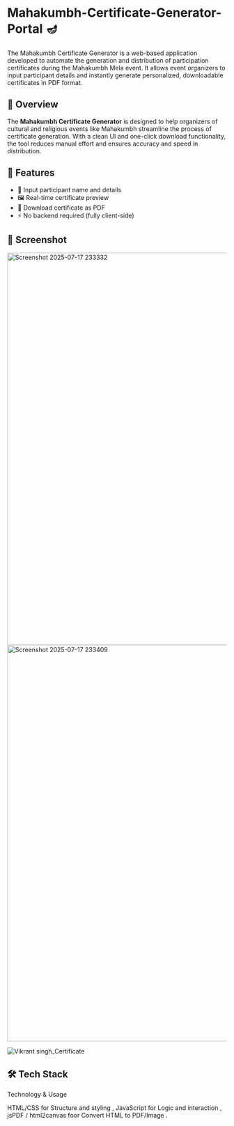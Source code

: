 # Mahakumbh-Certificate-Generator-Portal 🪔
The Mahakumbh Certificate Generator is a web-based application developed to automate the generation and distribution of participation certificates during the Mahakumbh Mela event. It allows event organizers to input participant details and instantly generate personalized, downloadable certificates in PDF format. 

## 🌟 Overview
The **Mahakumbh Certificate Generator** is designed to help organizers of cultural and religious events like Mahakumbh streamline the process of certificate generation. With a clean UI and one-click download functionality, the tool reduces manual effort and ensures accuracy and speed in distribution.

## 🎯 Features

- 🎫 Input participant name and details
- 🖼️ Real-time certificate preview
- 📄 Download certificate as PDF
- ⚡ No backend required (fully client-side)

## 📸 Screenshot


<img width="1872" height="901" alt="Screenshot 2025-07-17 233332" src="https://github.com/user-attachments/assets/9cf661b1-47a1-46eb-83b1-b60abc799bb3" />




<img width="1886" height="910" alt="Screenshot 2025-07-17 233409" src="https://github.com/user-attachments/assets/6ca23a71-7866-4fb9-b6dc-23565ecffd4f" />




![Vikrant singh_Certificate](https://github.com/user-attachments/assets/38e0f62d-112f-452c-80ac-883d909bb1d0)



## 🛠️ Tech Stack

 Technology & Usage 

 HTML/CSS   for Structure and styling ,
 JavaScript for Logic and interaction , 
 jsPDF / html2canvas foor Convert HTML to PDF/Image .
